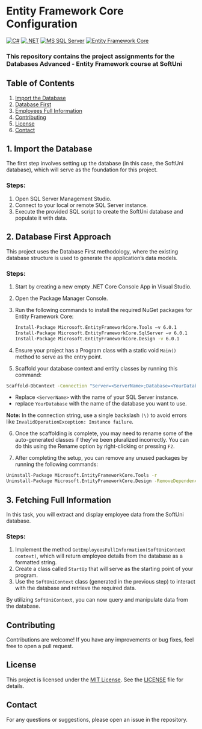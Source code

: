 # Entity Framework Core Configuration

[![C#](https://img.shields.io/badge/Made%20with-C%23-239120.svg)](https://learn.microsoft.com/en-us/dotnet/csharp/)
[![.NET](https://img.shields.io/badge/.NET-5C2D91.svg)](https://dotnet.microsoft.com/)
[![MS SQL Server](https://img.shields.io/badge/Database-MS%20SQL%20Server-CC2927.svg)](https://www.microsoft.com/en-us/sql-server)
[![Entity Framework Core](https://img.shields.io/badge/Entity%20Framework-Core-512BD4.svg)](https://github.com/dotnet/efcore)

### This repository contains the project assignments for the **Databases Advanced - Entity Framework** course at SoftUni

## Table of Contents

1. [Import the Database](#1-import-the-database)
2. [Database First](#2-database-first)
3. [Employees Full Information](#3-employees-full-information)
4. [Contributing](#contributing)
5. [License](#license)
6. [Contact](#contact)

## 1. Import the Database
The first step involves setting up the database (in this case, the SoftUni database), which will serve as the foundation for this project.

### Steps:
1. Open SQL Server Management Studio.
2. Connect to your local or remote SQL Server instance.
3. Execute the provided SQL script to create the SoftUni database and populate it with data.

## 2. Database First Approach
This project uses the Database First methodology, where the existing database structure is used to generate the application’s data models.

### Steps:
1. Start by creating a new empty .NET Core Console App in Visual Studio.
2. Open the Package Manager Console.
3. Run the following commands to install the required NuGet packages for Entity Framework Core:

   ```sh
   Install-Package Microsoft.EntityFrameworkCore.Tools –v 6.0.1
   Install-Package Microsoft.EntityFrameworkCore.SqlServer –v 6.0.1
   Install-Package Microsoft.EntityFrameworkCore.Design -v 6.0.1


4. Ensure your project has a Program class with a static void `Main()` method to serve as the entry point.
5. Scaffold your database context and entity classes by running this command:

 ```sh
Scaffold-DbContext -Connection "Server=<ServerName>;Database=<YourDatabase>;Integrated Security=True;" -Provider Microsoft.EntityFrameworkCore.SqlServer -OutputDir Data/Models
 ```

- Replace `<ServerName>` with the name of your SQL Server instance.
- replace `YourDatabase` with the name of the database you want to use.
  
**Note:** In the connection string, use a single backslash `(\)` to avoid errors like `InvalidOperationException: Instance failure`.

6. Once the scaffolding is complete, you may need to rename some of the auto-generated classes if they’ve been pluralized incorrectly. You can do this using the Rename option by right-clicking or pressing `F2`.

7. After completing the setup, you can remove any unused packages by running the following commands:

```sh
Uninstall-Package Microsoft.EntityFrameworkCore.Tools -r
Uninstall-Package Microsoft.EntityFrameworkCore.Design -RemoveDependencies
```

## 3. Fetching Full Information
In this task, you will extract and display employee data from the SoftUni database.
### Steps:
1. Implement the method `GetEmployeesFullInformation(SoftUniContext context)`, which will return employee details from the database as a formatted string.
2. Create a class called `StartUp` that will serve as the starting point of your program.
3. Use the `SoftUniContext` class (generated in the previous step) to interact with the database and retrieve the required data.
   
By utilizing `SoftUniContext`, you can now query and manipulate data from the database.

## Contributing
Contributions are welcome! If you have any improvements or bug fixes, feel free to open a pull request.

## License
This project is licensed under the [MIT License](LICENSE). See the [LICENSE](LICENSE) file for details.

## Contact
For any questions or suggestions, please open an issue in the repository.
